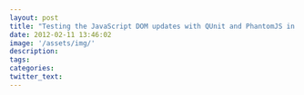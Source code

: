 ```yaml
---
layout: post
title: "Testing the JavaScript DOM updates with QUnit and PhantomJS in an automated Maven build"
date: 2012-02-11 13:46:02
image: '/assets/img/'
description:
tags:
categories:
twitter_text:
---
```

